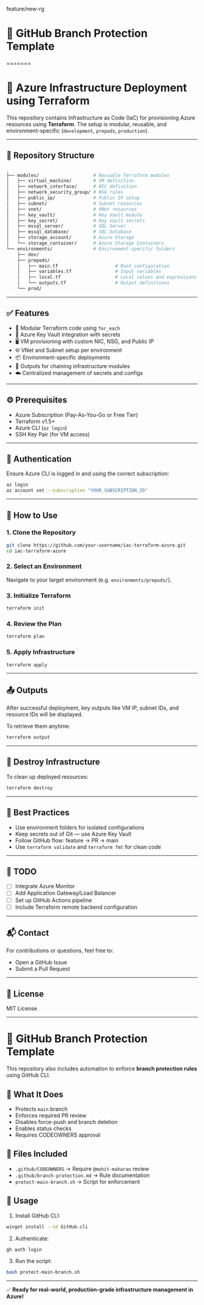 feature/new-rg
# 🔐 GitHub Branch Protection Template
=======
# 🚀 Azure Infrastructure Deployment using Terraform

This repository contains Infrastructure as Code (IaC) for provisioning Azure resources using **Terraform**. The setup is modular, reusable, and environment-specific (`development`, `prepods`, `production`).

---

## 📁 Repository Structure

```bash
.
├── modules/                    # Reusable Terraform modules
│   ├── virtual_machine/        # VM definition
│   ├── network_interface/      # NIC definition
│   ├── network_security_group/ # NSG rules
│   ├── public_ip/              # Public IP setup
│   ├── subnet/                 # Subnet resources
│   ├── vnet/                   # VNet resources
│   ├── key_vault/              # Key Vault module
│   ├── key_secret/             # Key Vault secrets
│   ├── mssql_server/           # SQL Server
│   ├── mssql_database/         # SQL Database
│   ├── storage_account/        # Azure Storage
│   └── storage_container/      # Azure Storage Containers
└── environments/               # Environment-specific folders
    ├── dev/
    ├── prepods/
    │   ├── main.tf                     # Root configuration
    │   ├── variables.tf                # Input variables
    │   ├── local.tf                    # Local values and expressions
    │   └── outputs.tf                  # Output definitions
    └── prod/
```

---

## ✅ Features

* 🔁 Modular Terraform code using `for_each`
* 🔐 Azure Key Vault integration with secrets
* 🖥️ VM provisioning with custom NIC, NSG, and Public IP
* 🌐 VNet and Subnet setup per environment
* 📦 Environment-specific deployments
* 📄 Outputs for chaining infrastructure modules
* ☁️ Centralized management of secrets and configs

---

## ⚙️ Prerequisites

* Azure Subscription (Pay-As-You-Go or Free Tier)
* Terraform v1.5+
* Azure CLI (`az login`)
* SSH Key Pair (for VM access)

---

## 🔐 Authentication

Ensure Azure CLI is logged in and using the correct subscription:

```bash
az login
az account set --subscription "YOUR_SUBSCRIPTION_ID"
```

---

## 🚀 How to Use

### 1. Clone the Repository

```bash
git clone https://github.com/your-username/iac-terraform-azure.git
cd iac-terraform-azure
```

### 2. Select an Environment

Navigate to your target environment (e.g. `environments/prepods/`).

### 3. Initialize Terraform

```bash
terraform init
```

### 4. Review the Plan

```bash
terraform plan
```

### 5. Apply Infrastructure

```bash
terraform apply
```

---

## 📤 Outputs

After successful deployment, key outputs like VM IP, subnet IDs, and resource IDs will be displayed.

To retrieve them anytime:

```bash
terraform output
```

---

## 🧹 Destroy Infrastructure

To clean up deployed resources:

```bash
terraform destroy
```

---

## 📄 Best Practices

* Use environment folders for isolated configurations
* Keep secrets out of Git — use Azure Key Vault
* Follow GitHub flow: feature → PR → main
* Use `terraform validate` and `terraform fmt` for clean code

---

## 📌 TODO

* [ ] Integrate Azure Monitor
* [ ] Add Application Gateway/Load Balancer
* [ ] Set up GitHub Actions pipeline
* [ ] Include Terraform remote backend configuration

---

## 📬 Contact

For contributions or questions, feel free to:

* Open a GitHub Issue
* Submit a Pull Request

---

## 📝 License

MIT License

---

# 🔐 GitHub Branch Protection Template


This repository also includes automation to enforce **branch protection rules** using GitHub CLI.

## 🔧 What It Does

* Protects `main` branch
* Enforces required PR review
* Disables force-push and branch deletion
* Enables status checks
* Requires CODEOWNERS approval

## 📂 Files Included

* `.github/CODEOWNERS` → Require `@mohit-maharan` review
* `.github/branch-protection.md` → Rule documentation
* `protect-main-branch.sh` → Script for enforcement

## 🚀 Usage

1. Install GitHub CLI:

```bash
winget install --id GitHub.cli
```

2. Authenticate:

```bash
gh auth login
```

3. Run the script:

```bash
bash protect-main-branch.sh
```

---

✅ **Ready for real-world, production-grade infrastructure management in Azure!**
